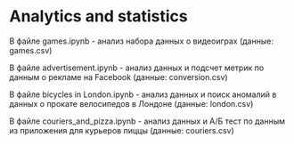 # Analytics and statistics
В файле games.ipynb - анализ набора данных о видеоиграх (данные: games.csv)

В файле advertisement.ipynb - анализ данных и подсчет метрик по данным о рекламе на Facebook (данные: conversion.csv)

В файле bicycles in London.ipynb - анализ данных и поиск аномалий в данных о прокате велосипедов в Лондоне (данные: london.csv)

В файле couriers_and_pizza.ipynb - анализ данных и А/Б тест по данным из приложения для курьеров пиццы (данные: couriers.csv)
